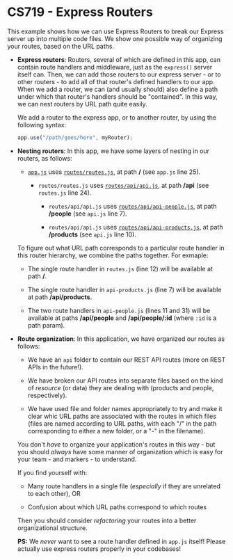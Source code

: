 # CS719 - Express Routers

This example shows how we can use Express Routers to break our Express server up into multiple code files. We show one possible way of organizing your routes, based on the URL paths.

- **Express routers**: Routers, several of which are defined in this app, can contain route handlers and middleware, just as the `express()` server itself can. Then, we can add those routers to our express server - or to other routers - to add all of that router's defined handlers to our app. When we add a router, we can (and usually should) also define a path under which that router's handlers should be "contained". In this way, we can nest routers by URL path quite easily.

  We add a router to the express app, or to another router, by using the following syntax:

  ```js
  app.use("/path/goes/here", myRouter);
  ```

- **Nesting routers**: In this app, we have some layers of nesting in our routers, as follows:

  - [`app.js`](./src/app.js) uses [`routes/routes.js`](./src/routes/routes.js), at path **/** (see `app.js` line 25).

    - `routes/routes.js` uses [`routes/api/api.js`](./src/routes/api/api.js), at path **/api** (see `routes.js` line 24).

      - `routes/api/api.js` uses [`routes/api/api-people.js`](./src/routes/api/api-people.js), at path **/people** (see `api.js` line 7).

      - `routes/api/api.js` uses [`routes/api/api-products.js`](./src/routes/api/api-products.js), at path **/products** (see `api.js` line 10).

  To figure out what URL path corresponds to a particular route handler in this router hierarchy, we combine the paths together. For exmaple:

  - The single route handler in `routes.js` (line 12) will be available at path **/**.

  - The single route handler in `api-products.js` (line 7) will be available at path **/api/products**.

  - The two route handlers in `api-people.js` (lines 11 and 31) will be available at paths **/api/people** and **/api/people/:id** (where `:id` is a path param).

- **Route organization**: In this application, we have organized our routes as follows:

  - We have an `api` folder to contain our REST API routes (more on REST APIs in the future!).

  - We have broken our API routes into separate files based on the kind of _resource_ (or data) they are dealing with (products and people, respectively).

  - We have used file and folder names appropriately to try and make it clear whic URL paths are associated with the routes in which files (files are named according to URL paths, with each "/" in the path corresponding to either a new folder, or a "-" in the filename).

  You don't _have_ to organize your application's routes in this way - but you should _always_ have some manner of organization which is easy for your team - and markers - to understand.

  If you find yourself with:

  - Many route handlers in a single file (_especially_ if they are unrelated to each other), OR

  - Confusion about which URL paths correspond to which routes

  Then you should consider _refactoring_ your routes into a better organizational structure.

  **PS:** We _never_ want to see a route handler defined in `app.js` itself! Please actually use express routers properly in your codebases!

